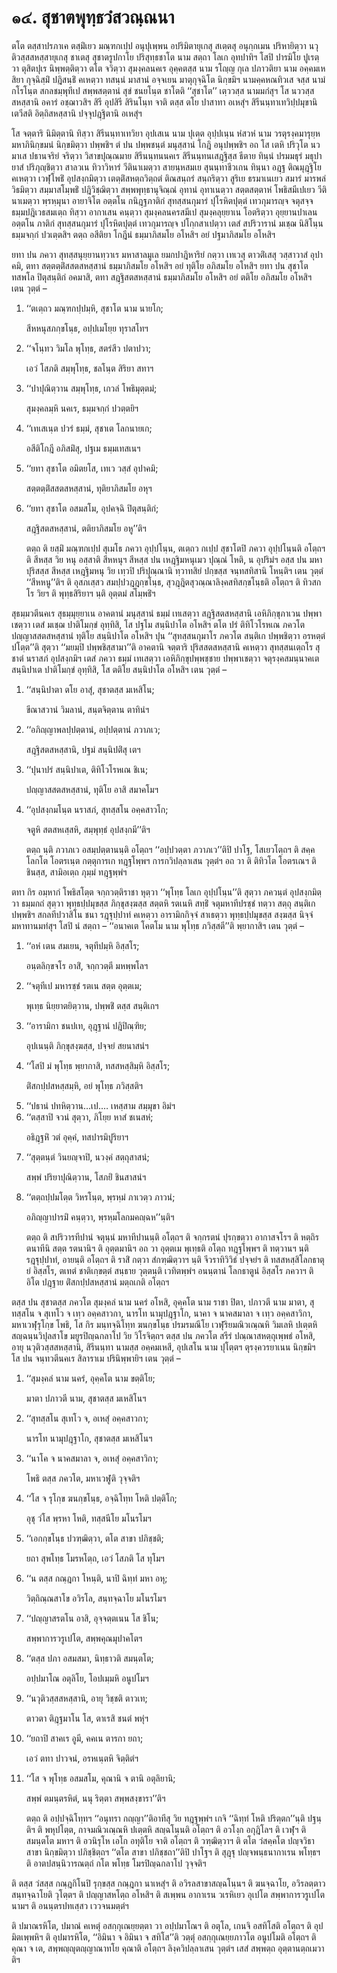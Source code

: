 <h1>๑๔. สุชาตพุทฺธวํสวณฺณนา</h1>
<p>ตโต  ตสฺสาปรภาเค ตสฺมิํเยว มณฺฑกเปฺป อนุปุเพฺพน อปริมิตายุเกสุ สเตฺตสุ อนุกฺกเมน ปริหายิตฺวา นวุติวสฺสสหสฺสายุเกสุ ชาเตสุ สุชาตรูปกาโย ปริสุทฺธชาโต  นาม สตฺถา โลเก อุทปาทิฯ โสปิ ปารมิโย ปูเรตฺวา ตุสิตปุเร นิพฺพตฺติตฺวา ตโต จวิตฺวา สุมงฺคลนคเร อุคฺคตสฺส นาม รโญฺญ กุเล ปภาวติยา นาม อคฺคมเหสิยา กุจฺฉิสฺมิํ ปฎิสนฺธิํ คเหตฺวา ทสนฺนํ มาสานํ อจฺจเยน มาตุกุจฺฉิโต นิกฺขมิฯ นามคฺคหณทิวเส จสฺส นามํ กโรโนฺต  สกลชมฺพุทีเป สพฺพสตฺตานํ สุขํ ชนยโนฺต ชาโตติ ‘‘สุชาโต’’ เตฺววสฺส นามมกํสุฯ โส นววสฺสสหสฺสานิ อคารํ อชฺฌาวสิฯ สิรี อุปสิรี สิรินโนฺท จาติ ตสฺส ตโย ปาสาทา อเหสุํฯ สิรีนนฺทาเทวิปฺปมุขานิ เตวีสติ อิตฺถิสหสฺสานิ ปจฺจุปฎฺฐิตานิ อเหสุํฯ</p>


<p>โส จตฺตาริ นิมิตฺตานิ ทิสฺวา สิรีนนฺทาเทวิยา อุปเสเน นาม ปุเตฺต อุปฺปเนฺน หํสวหํ นาม วรตุรงฺคมารุยฺห มหาภินิกฺขมนํ นิกฺขมิตฺวา ปพฺพชิฯ ตํ ปน ปพฺพชนฺตํ มนุสฺสานํ โกฎิ อนุปพฺพชิฯ อถ โส เตหิ ปริวุโต นว มาเส ปธานจริยํ จริตฺวา วิสาขปุณฺณมาย สิรีนนฺทนนคเร สิรีนนฺทนเสฎฺฐิสฺส ธีตาย ทินฺนํ ปรมมธุรํ มธุปายาสํ ปริภุญฺชิตฺวา สาลวเน ทิวาวิหารํ วีตินาเมตฺวา สายนฺหสมเย สุนนฺทาชีวเกน ทินฺนา อฎฺฐ ติณมุฎฺฐิโย คเหตฺวา เวฬุโพธิํ  อุปสงฺกมิตฺวา เตตฺติํสหตฺถวิตฺถตํ ติณสนฺถรํ สนฺถริตฺวา สูริเย ธรมาเนเยว สมารํ มารพลํ วิธมิตฺวา สมฺมาสโมฺพธิํ ปฎิวิชฺฌิตฺวา สพฺพพุทฺธานุจิณฺณํ อุทานํ อุทาเนตฺวา สตฺตสตฺตาหํ โพธิสมีเปเยว วีตินาเมตฺวา พฺรหฺมุนา อายาจิโต อตฺตโน กนิฎฺฐภาติกํ สุทสฺสนกุมารํ ปุโรหิตปุตฺตํ เทวกุมารญฺจ จตุสจฺจธมฺมปฎิเวธสมเตฺถ ทิสฺวา อากาเสน คนฺตฺวา สุมงฺคลนครสมีเป สุมงฺคลุยฺยาเน โอตริตฺวา อุยฺยานปาเลน อตฺตโน ภาติกํ สุทสฺสนกุมารํ ปุโรหิตปุตฺตํ เทวกุมารญฺจ ปโกฺกสาเปตฺวา เตสํ สปริวารานํ มเชฺฌ นิสิโนฺน ธมฺมจกฺกํ ปวเตฺตสิฯ ตตฺถ อสีติยา โกฎีนํ ธมฺมาภิสมโย อโหสิฯ อยํ ปฐมาภิสมโย อโหสิฯ</p>


<p>ยทา ปน ภควา สุทสฺสนุยฺยานทฺวาเร มหาสาลมูเล ยมกปาฎิหาริยํ กตฺวา เทเวสุ ตาวติํเสสุ วสฺสาวาสํ อุปาคมิ, ตทา สตฺตตฺติํสสตสหสฺสานํ ธมฺมาภิสมโย อโหสิฯ อยํ ทุติโย อภิสมโย อโหสิฯ ยทา ปน สุชาโต ทสพโล ปิตุสนฺติกํ อคมาสิ, ตทา สฎฺฐิสตสหสฺสานํ ธมฺมาภิสมโย อโหสิฯ อยํ ตติโย อภิสมโย อโหสิฯ เตน วุตฺตํ –</p>


<ol>
<li>
‘‘ตเตฺถว  
มณฺฑกปฺปมฺหิ, สุชาโต นาม นายโก;  
  
สีหหนุสภกฺขโนฺธ, อปฺปเมโยฺย ทุราสโทฯ  
</li>
  
<li>
‘‘จโนฺทว  
วิมโล พุโทฺธ, สตรํสีว ปตาปวา;  
  
เอวํ โสภติ สมฺพุโทฺธ, ชลโนฺต สิริยา สทาฯ  
</li>
  
<li>
‘‘ปาปุณิตฺวาน สมฺพุโทฺธ, เกวลํ โพธิมุตฺตมํ;  
  
สุมงฺคลมฺหิ นคเร, ธมฺมจกฺกํ ปวตฺตยิฯ  
</li>
  
<li>
‘‘เทเสเนฺต ปวรํ ธมฺมํ, สุชาเต โลกนายเก;  
  
อสีติโกฎี อภิสมิํสุ, ปฐเม ธมฺมเทสเนฯ  
</li>
  
<li>
‘‘ยทา สุชาโต อมิตยโส, เทเว วสฺสํ อุปาคมิ;  
  
สตฺตตฺติํสสตสหสฺสานํ, ทุติยาภิสมโย อหุฯ  
</li>
  
<li>
‘‘ยทา สุชาโต อสมสโม, อุปคจฺฉิ ปิตุสนฺติกํ;  
  
สฎฺฐิสตสหสฺสานํ, ตติยาภิสมโย อหู’’ติฯ  
</li>
  
<p>ตตฺถ ติ ยสฺมิํ มณฺฑกเปฺป สุเมโธ ภควา อุปฺปโนฺน, ตเตฺถว กเปฺป สุชาโตปิ ภควา อุปฺปโนฺนติ อโตฺถฯ ติ  สีหสฺส วิย หนุ อสฺสาติ สีหหนุฯ สีหสฺส ปน เหฎฺฐิมหนุเมว ปุณฺณํ โหติ, น อุปริมํฯ อสฺส ปน มหาปุริสสฺส สีหสฺส เหฎฺฐิมหนุ วิย เทฺวปิ ปริปุณฺณานิ ทฺวาทสิยํ ปกฺขสฺส จนฺทสทิสานิ โหนฺติฯ เตน วุตฺตํ ‘‘สีหหนู’’ติฯ ติ อุสภเสฺสว สมปฺปวฎฺฎกฺขโนฺธ, สุวฎฺฎิตสุวณฺณาลิงฺคสทิสกฺขโนฺธติ อโตฺถฯ ติ ทิวสกโร วิยฯ ติ พุทฺธสิริยาฯ นฺติ อุตฺตมํ สโมฺพธิํฯ
</ol></p>


<p>สุธมฺมวตีนคเร สุธมฺมุยฺยาเน อาคตานํ มนุสฺสานํ ธมฺมํ เทเสตฺวา สฎฺฐิสตสหสฺสานิ เอหิภิกฺขุภาเวน ปพฺพาเชตฺวา เตสํ มเชฺฌ ปาติโมกฺขํ อุทฺทิสิ, โส ปฐโม สนฺนิปาโต อโหสิฯ ตโต ปรํ ติทิโวโรหเณ ภควโต ปญฺญาสสตสหสฺสานํ ทุติโย สนฺนิปาโต อโหสิฯ ปุน ‘‘สุทสฺสนกุมาโร ภควโต สนฺติเก ปพฺพชิตฺวา อรหตฺตํ ปโตฺต’’ติ สุตฺวา ‘‘มยมฺปิ ปพฺพชิสฺสามา’’ติ อาคตานิ จตฺตาริ ปุริสสตสหสฺสานิ คเหตฺวา สุทสฺสนเตฺถโร สุชาตํ นราสภํ  อุปสงฺกมิฯ เตสํ ภควา ธมฺมํ เทเสตฺวา เอหิภิกฺขุปพฺพชฺชาย ปพฺพาเชตฺวา จตุรงฺคสมนฺนาคเต สนฺนิปาเต ปาติโมกฺขํ อุทฺทิสิ, โส ตติโย สนฺนิปาโต อโหสิฯ เตน วุตฺตํ –</p>


<ol>
<li>
‘‘สนฺนิปาตา  
ตโย อาสุํ, สุชาตสฺส มเหสิโน;  
  
ขีณาสวานํ วิมลานํ, สนฺตจิตฺตาน ตาทินํฯ  
</li>
  
<li>
‘‘อภิญฺญาพลปฺปตฺตานํ, อปฺปตฺตานํ ภวาภเว;  
  
สฎฺฐิสตสหสฺสานิ, ปฐมํ สนฺนิปติํสุ เตฯ  
</li>
  
<li>
‘‘ปุนาปรํ สนฺนิปาเต, ติทิโวโรหเณ ชิเน;  
  
ปญฺญาสสตสหสฺสานํ, ทุติโย อาสิ สมาคโมฯ  
</li>
  
<li>
‘‘อุปสงฺกมโนฺต นราสภํ, สุทสฺสโน อคฺคสาวโก;  
  
จตูหิ สตสหเสฺสหิ, สมฺพุทฺธํ อุปสงฺกมี’’ติฯ  
</li>
  
<p>ตตฺถ นฺติ ภวาภเว อสมฺปตฺตานนฺติ อโตฺถฯ ‘‘อปฺปวตฺตา ภวาภเว’’ติปิ ปาโฐ, โสเยวโตฺถฯ ติ สคฺคโลกโต โอตรเนฺต กตฺตุการเก ทฎฺฐโพฺพฯ การกวิปลฺลาเสน วุตฺตํฯ อถ วา ติ ติทิวโต โอตรเณฯ ติ ชินสฺส, สามิอเตฺถ ภุมฺมํ ทฎฺฐพฺพํฯ
</ol></p>


<p>ตทา กิร อมฺหากํ โพธิสโตฺต จกฺกวตฺติราชา หุตฺวา ‘‘พุโทฺธ โลเก อุปฺปโนฺน’’ติ สุตฺวา ภควนฺตํ อุปสงฺกมิตฺวา ธมฺมกถํ สุตฺวา พุทฺธปฺปมุขสฺส ภิกฺขุสงฺฆสฺส สตฺตหิ รตเนหิ สทฺธิํ จตุมหาทีปรชฺชํ ทตฺวา สตฺถุ สนฺติเก ปพฺพชิฯ สกลทีปวาสิโน  ชนา รฎฺฐุปฺปาทํ คเหตฺวา อารามิกกิจฺจํ สาเธตฺวา พุทฺธปฺปมุขสฺส สงฺฆสฺส นิจฺจํ มหาทานมทํสุฯ โสปิ นํ สตฺถา – ‘‘อนาคเต โคตโม นาม พุโทฺธ ภวิสฺสตี’’ติ พฺยากาสิฯ เตน วุตฺตํ –</p>


<ol>
<li>
‘‘อหํ เตน สมเยน, จตุทีปมฺหิ อิสฺสโร;  
  
อนฺตลิกฺขจโร อาสิํ, จกฺกวตฺตี มหพฺพโลฯ  
</li>
  
<li>
‘‘จตุทีเป มหารชฺชํ รตเน สตฺต อุตฺตเม;  
  
พุเทฺธ นิยฺยาตยิตฺวาน, ปพฺพชิํ ตสฺส สนฺติเกฯ  
</li>
  
<li>
‘‘อารามิกา  
ชนปเท, อุฎฺฐานํ ปฎิปิณฺฑิย;  
  
อุปเนนฺติ ภิกฺขุสงฺฆสฺส, ปจฺจยํ สยนาสนํฯ  
</li>
  
<li>
‘‘โสปิ  
มํ พุโทฺธ พฺยากาสิ, ทสสหสฺสิมฺหิ อิสฺสโร;  
  
ติํสกปฺปสหสฺสมฺหิ, อยํ พุโทฺธ ภวิสฺสติฯ  
</li>
  
<li>
‘‘ปธานํ ปทหิตฺวาน…เป.… เหสฺสาม สมฺมุขา อิมํฯ  
  
<li>
‘‘ตสฺสาปิ จวนํ สุตฺวา, ภิโยฺย หาสํ ชเนสหํ;  
  
อธิฎฺฐหิํ วตํ อุคฺคํ, ทสปารมิปูริยาฯ  
</li>
  
<li>
‘‘สุตฺตนฺตํ วินยญฺจาปิ, นวงฺคํ สตฺถุสาสนํ;  
  
สพฺพํ ปริยาปุณิตฺวาน, โสภยิํ ชินสาสนํฯ  
</li>
  
<li>
‘‘ตตฺถปฺปมโตฺต วิหรโนฺต, พฺรหฺมํ ภาเวตฺว ภาวนํ;  
  
อภิญฺญาปารมิํ คนฺตฺวา, พฺรหฺมโลกมคญฺฉห’’นฺติฯ  
</li>
  
<p>ตตฺถ ติ สปริวารทีปานํ จตุนฺนํ มหาทีปานนฺติ อโตฺถฯ ติ จกฺกรตนํ ปุรกฺขตฺวา อากาสจโรฯ ติ หตฺถิรตนาทีนิ สตฺต รตนานิฯ ติ อุตฺตมานิฯ อถ วา อุตฺตเม พุเทฺธติ อโตฺถ ทฎฺฐโพฺพฯ ติ ทตฺวานฯ นฺติ รฎฺฐุปฺปาทํ, อายนฺติ อโตฺถฯ ติ ราสิํ กตฺวา สํกฑฺฒิตฺวาฯ นฺติ  จีวราทิวิวิธํ ปจฺจยํฯ ติ ทสสหสฺสิโลกธาตุยํ อิสฺสโร, ตเทตํ ชาติเกฺขตฺตํ สนฺธาย วุตฺตนฺติ เวทิตพฺพํฯ อนนฺตานํ โลกธาตูนํ อิสฺสโร ภควาฯ ติ อิโต ปฎฺฐาย ติํสกปฺปสหสฺสานํ มตฺถเกติ อโตฺถฯ
</ol></p>


<p>ตสฺส ปน สุชาตสฺส ภควโต สุมงฺคลํ นาม นครํ อโหสิ, อุคฺคโต นาม ราชา ปิตา, ปภาวตี นาม มาตา, สุทสฺสโน จ สุเทโว จ เทฺว อคฺคสาวกา, นารโท นามุปฎฺฐาโก, นาคา จ นาคสมาลา จ เทฺว อคฺคสาวิกา, มหาเวฬุรุโกฺข โพธิ, โส กิร มนฺทจฺฉิโทฺท ฆนกฺขโนฺธ ปรมรมณีโย เวฬุริยมณิวเณฺณหิ วิมเลหิ ปเตฺตหิ สญฺฉนฺนวิปุลสาโข มยูรปิญฺฉกลาโป วิย วิโรจิตฺถฯ ตสฺส ปน ภควโต สรีรํ ปณฺณาสหตฺถุเพฺพธํ อโหสิ, อายุ  นวุติวสฺสสหสฺสานิ, สิรีนนฺทา นามสฺส อคฺคมเหสี, อุปเสโน นาม ปุโตฺตฯ ตุรงฺควรยาเนน นิกฺขมิฯ โส ปน จนฺทวตีนคเร สิลาราเม ปรินิพฺพายิฯ เตน วุตฺตํ –</p>


<ol>
<li>
‘‘สุมงฺคลํ  
นาม นครํ, อุคฺคโต นาม ขตฺติโย;  
  
มาตา ปภาวตี นาม, สุชาตสฺส มเหสิโนฯ  
</li>
  
<li>
‘‘สุทสฺสโน สุเทโว จ, อเหสุํ อคฺคสาวกา;  
  
นารโท นามุปฎฺฐาโก, สุชาตสฺส มเหสิโนฯ  
</li>
  
<li>
‘‘นาโค จ นาคสมาลา จ, อเหสุํ อคฺคสาวิกา;  
  
โพธิ ตสฺส ภควโต, มหาเวฬูติ วุจฺจติฯ  
</li>
  
<li>
‘‘โส จ รุโกฺข ฆนกฺขโนฺธ, อจฺฉิโทฺท โหติ ปตฺติโก;  
  
อุชุ วํโส พฺรหา โหติ, ทสฺสนีโย มโนรโมฯ  
</li>
  
<li>
‘‘เอกกฺขโนฺธ ปวฑฺฒิตฺวา, ตโต สาขา ปภิชฺชติ;  
  
ยถา สุพโทฺธ โมรหโตฺถ, เอวํ โสภติ โส ทุโมฯ  
</li>
  
<li>
‘‘น ตสฺส กณฺฎกา โหนฺติ, นาปิ ฉิทฺทํ มหา อหุ;  
  
วิตฺถิณฺณสาโข อวิรโล, สนฺทจฺฉาโย มโนรโมฯ  
</li>
  
<li>
‘‘ปญฺญาสรตโน อาสิ, อุจฺจตฺตเนน โส ชิโน;  
  
สพฺพาการวรูเปโต, สพฺพคุณมุปาคโตฯ  
</li>
  
<li>
‘‘ตสฺส  
ปภา อสมสมา, นิทฺธาวติ สมนฺตโต;  
  
อปฺปมาโณ อตุลิโย, โอปเมฺมหิ อนูปโมฯ  
</li>
  
<li>
‘‘นวุติวสฺสสหสฺสานิ, อายุ วิชฺชติ ตาวเท;  
  
ตาวตา ติฎฺฐมาโน โส, ตาเรสิ ชนตํ พหุํฯ  
</li>
  
<li>
‘‘ยถาปิ  
สาคเร อูมี, คคเน ตารกา ยถา;  
  
เอวํ ตทา ปาวจนํ, อรหเนฺตหิ จิตฺติตํฯ  
</li>
  
<li>
‘‘โส จ พุโทฺธ อสมสโม, คุณานิ จ ตานิ อตุลิยานิ;  
  
สพฺพํ ตมนฺตรหิตํ, นนุ ริตฺตา สพฺพสงฺขารา’’ติฯ  
</li>
  
<p>ตตฺถ ติ อปฺปจฺฉิโทฺทฯ ‘‘อนุทรา กญฺญา’’ติอาทีสุ วิย ทฎฺฐพฺพํฯ เกจิ ‘‘ฉิทฺทํ โหติ ปริตฺตก’’นฺติ ปฐนฺติฯ ติ พหุปโตฺต, กาจมณิวเณฺณหิ  ปเตฺตหิ สญฺฉโนฺนติ อโตฺถฯ ติ อวโงฺก อกุฎิโลฯ ติ เวฬุฯ ติ สมนฺตโต มหาฯ ติ อวนิรุโห เอโก อทุติโย จาติ อโตฺถฯ ติ วฑฺฒิตฺวาฯ ติ ตโต วํสคฺคโต ปญฺจวิธา สาขา นิกฺขมิตฺวา ปภิชฺชิตฺถฯ ‘‘ตโต สาขา ปภิชฺชถา’’ติปิ ปาโฐฯ ติ สุฎฺฐุ ปญฺจพนฺธนากาเรน พโทฺธฯ ติ อาตปสนฺนิวารณตฺถํ กโต พโทฺธ โมรปิญฺฉกลาโป วุจฺจติฯ
</ol></p>


<p>ติ ตสฺส วํสสฺส กณฺฎกิโนปิ รุกฺขสฺส กณฺฎกา นาเหสุํฯ ติ อวิรลสาขาสญฺฉโนฺนฯ ติ ฆนจฺฉาโย, อวิรลตฺตาว สนฺทจฺฉาโยติ วุโตฺตฯ ติ ปญฺญาสหโตฺถ อโหสิฯ ติ สเพฺพน อากาเรน วเรหิเยว อุเปโต สพฺพาการวรูเปโต นามฯ ติ อนนฺตรปทเสฺสว เววจนมตฺตํฯ</p>


<p>ติ ปมาณรหิโต, ปมาณํ คเหตุํ อสกฺกุเณยฺยตฺตา วา อปฺปมาโณฯ ติ อตุโล, เกนจิ อสทิโสติ อโตฺถฯ ติ อุปมิตเพฺพหิฯ ติ อุปมารหิโต, ‘‘อิมินา จ อิมินา จ สทิโส’’ติ วตฺตุํ อสกฺกุเณยฺยภาวโต อนูปโมติ อโตฺถฯ   ติ คุณา จ เต, สพฺพญฺญุตญฺญาณาทโย คุณาติ อโตฺถฯ ลิงฺควิปลฺลาเสน วุตฺตํฯ เสสํ สพฺพตฺถ อุตฺตานตฺถเมวาติฯ</p>

</p>

</p>





